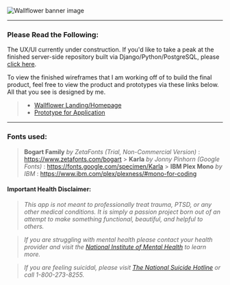 ![Wallflower banner image](https://i.ibb.co/Q9tPWYY/wallflower-github-banner.png)

---

### Please Read the Following:

The UX/UI currently under construction. If you'd like to take a peak at the finished server-side repository built via Django/Python/PostgreSQL, please [click here](https://github.com/michellecgude/wallflower_server).

To view the finished wireframes that I am working off of to build the final product, feel free to view the product and prototypes via these links below. All that you see is designed by me.

> - [Wallflower Landing/Homepage](https://www.figma.com/file/j5MhaL5vLUckgi5mOKQwRB/%F0%9F%8C%BC-%F0%9F%8C%BC-%F0%9F%8C%BC?node-id=390%3A296)
> - [Prototype for Application](https://www.figma.com/proto/j5MhaL5vLUckgi5mOKQwRB/%F0%9F%8C%BC-%F0%9F%8C%BC-%F0%9F%8C%BC?node-id=390%3A1173&viewport=4120%2C1586%2C0.125&scaling=min-zoom&page-id=226%3A283%3Ffuid%3D921257456550100800)

---

### Fonts used:

> **Bogart Family** _by ZetaFonts (Trial, Non-Commercial Version)_ : https://www.zetafonts.com/bogart > **Karla** _by Jonny Pinhorn (Google Fonts)_ : https://fonts.google.com/specimen/Karla > **IBM Plex Mono** _by IBM_ : https://www.ibm.com/plex/plexness/#mono-for-coding

#### Important Health Disclaimer:

> _This app is not meant to professionally treat trauma, PTSD, or any other medical conditions. It is simply a passion project born out of an attempt to make something functional, beautiful, and helpful to others._

> _If you are struggling with mental health please contact your health provider and visit the [National Institute of Mental Health](https://www.nimh.nih.gov/index.shtml) to learn more._

> _If you are feeling suicidal, please visit [The National Suicide Hotline](https://suicidepreventionlifeline.org/talk-to-someone-now/) or call 1-800-273-8255._
